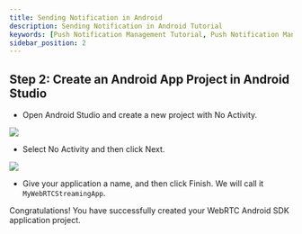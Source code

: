 ```yaml
---
title: Sending Notification in Android 
description: Sending Notification in Android Tutorial
keywords: [Push Notification Management Tutorial, Push Notification Management, Ant Media Server Documentation, Ant Media Server Tutorials]
sidebar_position: 2
---
```


## Step 2: Create an Android App Project in Android Studio

- Open Android Studio and create a new project with No Activity.

![](@site/static/img/sdk-integration/android-sdk/android-new-project-page.png)

- Select No Activity and then click Next.

![](@site/static/img/sdk-integration/android-sdk/android-project-naming-screen.png)

- Give your application a name, and then click Finish. We will call it
  `MyWebRTCStreamingApp`.

Congratulations! You have successfully created your WebRTC Android SDK application project.
